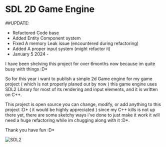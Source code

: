 # SDL 2D Game Engine

##UPDATE:

- Refactored Code base
- Added Entity Component system
- Fixed A memory Leak issue (encountered during refactoring)
- Added A proper input system (might refactor it)
- January 5 2024 -

I have been shelving this project for over 6months now because im quite busy with things :D*

So for this year i want to publish a simple 2d Game engine for my game project ( which is not properly planed out by now )
this game engine uses SDL2 Library for most of its rendering and input elements, and it is written on C++.

This project is open source you can change, modify, or add anything to this project :D* ( it would be highly appreciated )
since my C++ kills is not up there yet, there are some sketchy ways i've done to just make it work it will need a huge
refactoring while im chugging along with it :D*.

Thank you have fun :D*

![SDL2](https://repository-images.githubusercontent.com/330008801/e466ed80-576b-11eb-93f8-bcb1604b399f)
